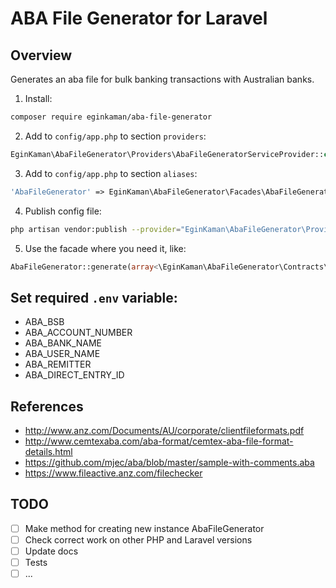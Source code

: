 # ABA File Generator for Laravel

## Overview
Generates an aba file for bulk banking transactions with Australian banks.

1. Install:
```bash
composer require eginkaman/aba-file-generator
```

2. Add to `config/app.php` to section `providers`:
```php
EginKaman\AbaFileGenerator\Providers\AbaFileGeneratorServiceProvider::class,
```

3. Add to `config/app.php` to section `aliases`:

```php
'AbaFileGenerator' => EginKaman\AbaFileGenerator\Facades\AbaFileGenerator::class,
```

4. Publish config file:
```bash
php artisan vendor:publish --provider="EginKaman\AbaFileGenerator\Providers\AbaFileGeneratorServiceProvider"
```

5. Use the facade where you need it, like:
```php
AbaFileGenerator::generate(array<\EginKaman\AbaFileGenerator\Contracts\Transaction::class>));
```

## Set required `.env` variable:
* ABA_BSB
* ABA_ACCOUNT_NUMBER
* ABA_BANK_NAME
* ABA_USER_NAME
* ABA_REMITTER
* ABA_DIRECT_ENTRY_ID

## References
- http://www.anz.com/Documents/AU/corporate/clientfileformats.pdf
- http://www.cemtexaba.com/aba-format/cemtex-aba-file-format-details.html
- https://github.com/mjec/aba/blob/master/sample-with-comments.aba
- https://www.fileactive.anz.com/filechecker

## TODO
* [ ] Make method for creating new instance AbaFileGenerator
* [ ] Check correct work on other PHP and Laravel versions
* [ ] Update docs
* [ ] Tests
* [ ] ...
